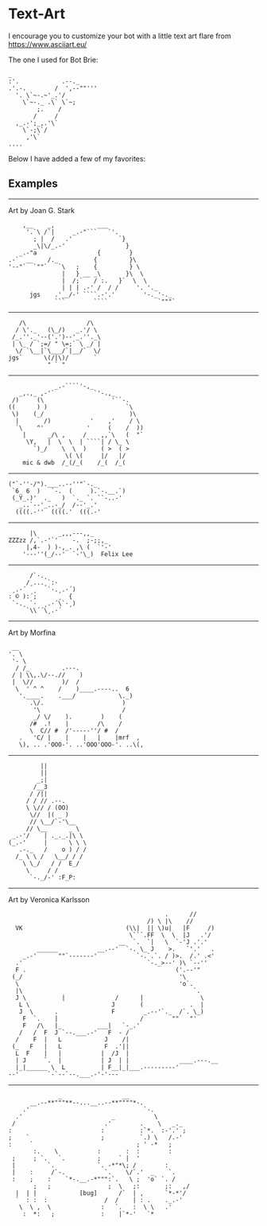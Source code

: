 # Text-Art

I encourage you to customize your bot with a little text art flare from https://www.asciiart.eu/

The one I used for Bot Brie:
```plaintext
_                          
:'.            .--._         
.'.-.        /  ',--""'''  
  '. \`~-.~'_.'/            
    \`~-._ .\` \`~;             
        ;.    /              
       /     /               
  ,_.-';_,.'\`                
    \`-;\`/                    
     ,'\`     
....
```

Below I have added a few of my favorites:

## Examples
---
Art by Joan G. Stark
```plaintext
    ,__    _,            ___
     '.`\ /`|     _.-"```   `'.
       ; |  /   .'             `} 
       _\|\/_.-'                 }
   _.-"a                 {        }
.-`  __    /._          {         }\
'--"`  `""`   `\   ;    {         } \
               |   } __ _\       }\  \
               |  /;`   / :.   }`  \  \
               | | | .-' /  / /     '. '._
      jgs    .'__/-' ````.-'.'        '-._'-._
             ```        ````              `"""`
```
---
```plaintext
   /\                 /\
  / \'._   (\_/)   _.'/ \
 /_.''._'--('.')--'_.''._\
 | \_ / `;=/ " \=;` \ _/ |
  \/ `\__|`\___/`|__/`  \/
jgs`      \(/|\)/       `
           " ` "
```
---
```plaintext
             _.-````'-,_
   _,.,_ ,-'`           `'-.,_
 /)     (\                   '``-.
((      ) )                      `\
 \)    (_/                        )\
  |       /)           '    ,'    / \
  `\    ^'            '     (    /  ))
    |      _/\ ,     /    ,,`\   (  "`
     \Y,   |  \  \  | ````| / \_ \
       `)_/    \  \  )    ( >  ( >
                \( \(     |/   |/
    mic & dwb  /_(/_(    /_(  /_(
```
---
```plaintext
("`-''-/").___..--''"`-._ 
 `6_ 6  )   `-.  (     ).`-.__.`) 
 (_Y_.)'  ._   )  `._ `. ``-..-' 
   _..`--'_..-_/  /--'_.'
  ((((.-''  ((((.'  (((.-' 
```
---
```plaintext
      |\      _,,,---,,_
ZZZzz /,`.-'`'    -.  ;-;;,_
     |,4-  ) )-,_. ,\ (  `'-'
    '---''(_/--'  `-'\_)  Felix Lee 
```
---
```plaintext
      /`·.¸
     /¸...¸`:·
 ¸.·´  ¸   `·.¸.·´)
: © ):´;      ¸  {
 `·.¸ `·  ¸.·´\`·¸)
     `\\´´\¸.·´
```
---
Art by Morfina
```plaintext
 __                 
'. \                
 '- \               
  / /_         .---.
 / | \\,.\/--.//    )
 |  \//        )/  / 
  \  ' ^ ^    /    )____.----..  6
   '.____.    .___/            \._) 
      .\/.                      )
       '\                       /
       _/ \/    ).        )    (
      /#  .!    |        /\    /
      \  C// #  /'-----''/ #  / 
   .   'C/ |    |    |   |    |mrf  ,
   \), .. .'OOO-'. ..'OOO'OOO-'. ..\(,
```
---
```plaintext
         ||
         ||
        _;|
       /__3
      / /||
     / / // .--.
     \ \// / (OO)
      \//  |( _ )
      // \__/`-'\__
     // \__      _ \
 _.-'/    | ._._.|\ \
(_.-'     |      \ \ \
   .-._   /    o ) / /
  /_ \ \ /   \__/ / /
    \ \_/   / /  E_/
     \     / /
      `-._/-' :F_P:
```
---
Art by Veronica Karlsson
```plaintext
                                            .      //
                                       /) \ |\    //
  VK                             (\\|  || \)u|   |F     /)
                                  \```.FF  \  \  |J   .'/
                               __  `.  `|   \  `-'J .'.'
        ______           __.--'  `-. \_ J    >.   `'.'   .
    _.-'      ""`-------'           `-.`.`. / )>.  /.' .<'
  .'                                   `-._>--' )\ `--''
  F .                                          ('.--'"
 (_/                                            '\
  \                                             'o`.
  |\                                                `.
  J \          |              /      |                \
   L \                       J       (             .  |
   J  \      .               F        _.--'`._  /`. \_)
    F  `.    |                       /        ""   "'
    F   /\   |_          ___|   `-_.'
   /   /  F  J `--.___.-'   F  - /
  /    F  |   L            J    /|
 (_   F   |   L            F  .'||
  L  F    |   |           |  /J  |
  | J     `.  |           | J  | |              ____.---.__
  |_|______ \  L          | F__|_|___.---------'
--'        `-`--`--.___.-'-'---
```
---
```plaintext
              _                 __                 
      __.--**"""**--...__..--**""""*-.            
    .'                                `-.         
  .'                         _           \        
 /                         .'        .    \   _._ 
:                         :          :`*.  :-'.' ;
;    `                    ;          `.) \   /.-' 
:     `                             ; ' -*   ;    
       :.    \           :       :  :        :    
 ;     ; `.   `.         ;     ` |  '             
 |         `.            `. -*"*\; /        :     
 |    :     /`-.           `.    \/`.'  _    `.   
 :    ;    :    `*-.__.-*""":`.   \ ;  'o` `. /   
       ;   ;                ;  \   ;:       ;:   ,/
  |  | |            [bug]      /`  | ,      `*-*'/ 
  `  : :  :                /  /    | : .    ._.-'  
   \  \ ,  \              :   `.   :  \ \   .'     
    :  *:   ;             :    |`*-'   `*
```
